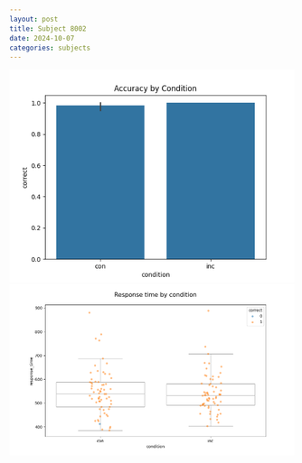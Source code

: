 ```yaml
---
layout: post
title: Subject 8002
date: 2024-10-07
categories: subjects
---
```


![](data/8002/run-6/8002_NF_acc.png)
![](data/8002/run-6/8002_NF_rt.png)
